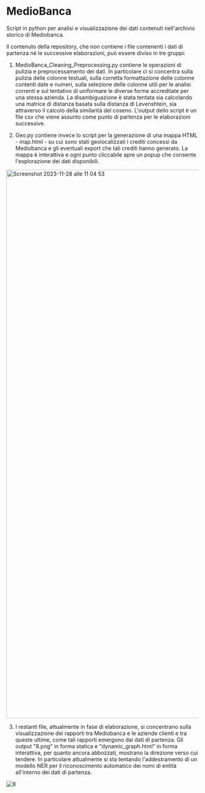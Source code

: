 # MedioBanca
Script in python per analisi e visualizzazione dei dati contenuti nell'archivio storico di Mediobanca. 

Il contenuto della repository, che non contiene i file contenenti i dati di partenza nè le successive elaborazioni, può essere diviso in tre gruppi: 

1) MedioBanca_Cleaning_Preprocessing.py contiene le operazioni di pulizia e preprocessamento dei dati. In particolare ci si concentra sulla pulizia delle colonne testuali, sulla corretta formattazione
   delle colonne contenti date e numeri, sulla selezione delle colonne utili per le analisi correnti e sul tentativo di uniformare le diverse forme accreditate per una stessa azienda. La disambiguazione
   è stata tentata sia calcolando una matrice di distanza basata sulla distanza di Levenshtein, sia attraverso il calcolo della similarità del coseno. L'output dello script è un file csv che viene assunto
   come punto di partenza per le elaborazioni successive.

2) Geo.py contiene invece lo script per la generazione di una mappa HTML - map.html - su cui sono stati geolocalizzati i crediti concessi da Mediobanca e gli eventuali export che tali crediti hanno
   generato. La mappa è interattiva e ogni punto cliccabile apre un popup che consente l'esplorazione dei dati disponibili.
<img width="1435" alt="Screenshot 2023-11-28 alle 11 04 53" src="https://github.com/FilippoOberto/MedioBanca/assets/50402312/b6fdd35c-f3d1-4df8-829e-f8703ce801f1">

3) I restanti file, attualmente in fase di elaborazione, si concentrano sulla visualizzazione dei rapporti tra Mediobanca e le aziende clienti e tra queste ultime, come tali rapporti emergono dai dati di
   partenza. Gli output "8.png" in forma statica e "dynamic_graph.html" in forma interattiva, per quanto ancora abbozzati, mostrano la direzione verso cui tendere. In particolare attualmente si sta tentando
   l'addestramento di un modello NER per il riconoscimento automatico dei nomi di entità all'interno dei dati di partenza.
   
![8](https://github.com/FilippoOberto/MedioBanca/assets/50402312/cb15e150-f134-4749-a752-8f40572bc27a)

